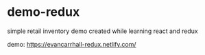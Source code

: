 # demo-redux
simple retail inventory demo created while learning react and redux

demo: https://evancarrhall-redux.netlify.com/
